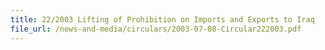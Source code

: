 ```yaml
---
title: 22/2003 Lifting of Prohibition on Imports and Exports to Iraq
file_url: /news-and-media/circulars/2003-07-08-Circular222003.pdf
---
```

